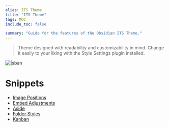 ```yaml
---
alias: ITS Theme
title: "ITS Theme"
tags: MOC
include_toc: false

summary: "Guide for the features of the Obsidian ITS Theme."
---
```


> Theme designed with readability and customizability in mind. Change it easily to your liking with the Style Settings plugin installed.

![|sban](https://raw.githubusercontent.com/SlRvb/Obsidian--ITS-Theme/main/ITS.png)


# Snippets
- [Image Positions](3_Nebula/ITS-Theme/ITST_Image-Positions.md)
- [Embed Adjustments](3_Nebula/ITS-Theme/ITST_Embed-Adjustments.md)
- [Aside](3_Nebula/ITS-Theme/ITST_Aside.md)
- [Folder Styles]()
- [Kanban](3_Nebula/ITS-Theme/ITST_Kanban.md)